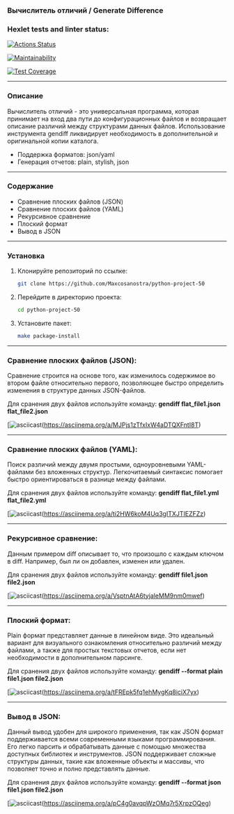 ### Вычислитель отличий / Generate Difference

### Hexlet tests and linter status:
[![Actions Status](https://github.com/Maxcosanostra/python-project-50/actions/workflows/hexlet-check.yml/badge.svg)](https://github.com/Maxcosanostra/python-project-50/actions)

[![Maintainability](https://api.codeclimate.com/v1/badges/2e4a74f501af8c1ccd04/maintainability)](https://codeclimate.com/github/Maxcosanostra/python-project-50/maintainability)

[![Test Coverage](https://api.codeclimate.com/v1/badges/2e4a74f501af8c1ccd04/test_coverage)](https://codeclimate.com/github/Maxcosanostra/python-project-50/test_coverage)

---

### Описание 
Вычислитель отличий - это универсальная программа, которая принимает на вход два пути до конфигурационных файлов и возвращает описание различий между структурами данных файлов. 
Использование инструмента gendiff ликвидирует необходимость в дополнительной и оригинальной копии каталога.

* Поддержка форматов: json/yaml
* Генерация отчетов: plain, stylish, json 

---

### Содержание
* Сравнение плоских файлов (JSON)
* Сравнение плоских файлов (YAML)
* Рекурсивное сравнение
* Плоский формат
* Вывод в JSON

---

### Установка

1. Клонируйте репозиторий по ссылке:
    ```sh
    git clone https://github.com/Maxcosanostra/python-project-50
    ```

2. Перейдите в директорию проекта:
    ```sh
    cd python-project-50
    ```

3. Установите пакет:
    ```sh
    make package-install
    ```
---

### Сравнение плоских файлов (JSON):
Сравнение строится на основе того, как изменилось содержимое во втором файле относительно первого, позволяющее быстро определить изменения в структуре данных JSON-файлов.

Для сранения двух файлов используйте команду: __gendiff flat_file1.json flat_file2.json__

[![asciicast](https://asciinema.org/a/MJPjs1zTfxIxW4aDTQXFntI8T.svg)(https://asciinema.org/a/MJPjs1zTfxIxW4aDTQXFntI8T)

---

### Сравнение плоских файлов (YAML):
Поиск различий между двумя простыми, одноуровневыми YAML-файлами без вложенных структур. Легкочитаемый синтаксис помогает быстро ориентироваться в разнице между файлами. 

Для сранения двух файлов используйте команду: __gendiff flat_file1.yml flat_file2.yml__

[![asciicast](https://asciinema.org/a/ti2HW6koM4Uq3gITXJTIEZFZz.svg)(https://asciinema.org/a/ti2HW6koM4Uq3gITXJTIEZFZz)

---

### Рекурсивное сравнение:
Данным примером diff описывает то, что произошло с каждым ключом в diff. Например, был ли он добавлен, изменен или удален.

Для сранения двух файлов используйте команду: __gendiff file1.json file2.json__

[![asciicast](https://asciinema.org/a/VsptnAtA6tyjaleMM9nm0mwef.svg)(https://asciinema.org/a/VsptnAtA6tyjaleMM9nm0mwef)

---

### Плоский формат:
Plain формат представляет данные в линейном виде. 
Это идеальный вариант для визуального ознакомления относительно различий между файлами, а также для простых текстовых отчетов, если нет необходимости в дополнительном парсинге. 

Для сранения двух файлов используйте команду: __gendiff --format plain file1.json file2.json__

[![asciicast](https://asciinema.org/a/tFREpk5fq1ehMygKq8iciX7yx.svg)(https://asciinema.org/a/tFREpk5fq1ehMygKq8iciX7yx)

---

### Вывод в JSON:
Данный вывод удобен для широкого применения, так как JSON формат поддерживается всеми современными языками программирования.
Его легко парсить и обрабатывать данные с помощью множества доступных библиотек и инструментов.
JSON поддерживает сложные структуры данных, такие как вложенные объекты и массивы, что позволяет точно и полно представлять данные.

Для сранения двух файлов используйте команду: __gendiff --format json file1.json file2.json__

[![asciicast](https://asciinema.org/a/pC4g0avqpWzOMq7r5XrpzOQeg.svg)(https://asciinema.org/a/pC4g0avqpWzOMq7r5XrpzOQeg)
